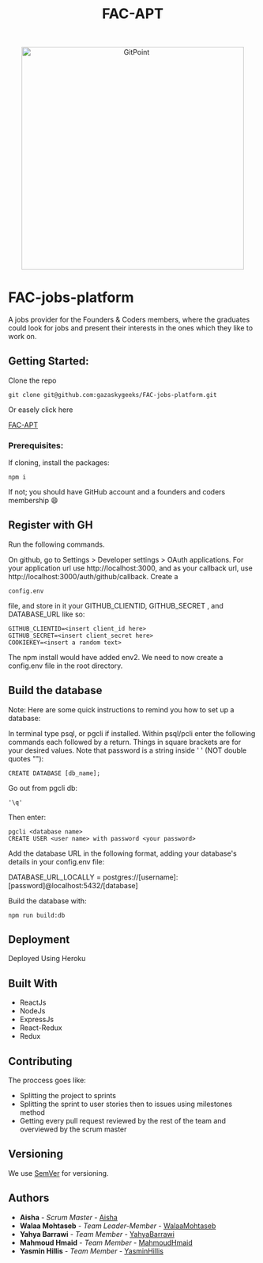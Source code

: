 <h1 align="center"> FAC-APT </h1> <br>
<p align="center">
    <img alt="GitPoint" title="GitPoint" src="https://avatars2.githubusercontent.com/u/9970257?s=200&v=4" width="450">
</p>

# FAC-jobs-platform
A jobs provider for the Founders & Coders members, where the graduates could look for jobs and present their interests in the ones which they like to work on.

## Getting Started:
Clone the repo

  ```
  git clone git@github.com:gazaskygeeks/FAC-jobs-platform.git
  ```
 Or easely click here

<a href='https://facapt.herokuapp.com/'>FAC-APT</a>

 ### Prerequisites:
 If cloning, install the packages:

  ```
  npm i
  ```
  If not; you should have GitHub account and a founders and coders membership :smile:

## Register with GH

Run the following commands.

On github, go to Settings > Developer settings > OAuth applications. For your application url use http://localhost:3000, and as your callback url, use http://localhost:3000/auth/github/callback. Create a
```
config.env
```

 file, and store in it your GITHUB_CLIENTID, GITHUB_SECRET , and DATABASE_URL like so:

 ```
 GITHUB_CLIENTID=<insert client_id here>
 GITHUB_SECRET=<insert client_secret here>
 COOKIEKEY=<insert a random text>
 ```

The npm install would have added env2. We need to now create a config.env file in the root directory.



## Build the database

Note: Here are some quick instructions to remind you how to set up a database:

In terminal type psql, or pgcli if installed. Within psql/pcli enter the following commands each followed by a return. Things in square brackets are for your desired values. Note that password is a string inside ' ' (NOT double quotes ""):


```
CREATE DATABASE [db_name];
```
Go out from pgcli db:
```
'\q'
```
Then enter:
```
pgcli <database name>
CREATE USER <user name> with password <your password>
```




 Add the database URL in the following format, adding your database's details in your config.env file:


DATABASE_URL_LOCALLY = postgres://[username]:[password]@localhost:5432/[database]

Build the database with:
```
npm run build:db

```


## Deployment

Deployed Using Heroku

## Built With

* ReactJs
* NodeJs
* ExpressJs
* React-Redux
* Redux

## Contributing
The proccess goes like:
- Splitting the project to sprints
- Splitting the sprint to user stories then to issues using milestones method
- Getting every pull request reviewed by the rest of the team and overviewed by the scrum master

## Versioning

We use [SemVer](http://semver.org/) for versioning.


## Authors


* **Aisha** - *Scrum Master* - [Aisha](https://github.com/astroash)
* **Walaa Mohtaseb** - *Team Leader-Member* - [WalaaMohtaseb](https://github.com/walaamedhat)
* **Yahya Barrawi** - *Team Member* - [YahyaBarrawi](https://github.com/yahyaHB)
* **Mahmoud Hmaid** - *Team Member* - [MahmoudHmaid](https://github.com/MahmoudMH)
* **Yasmin Hillis** - *Team Member* - [YasminHillis](https://github.com/yasminhillis)
